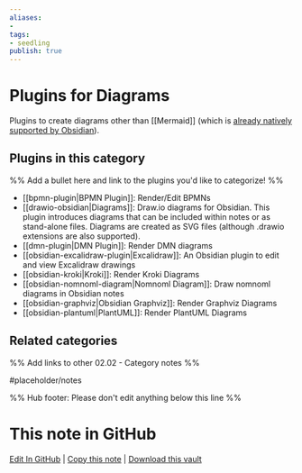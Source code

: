 ```yaml
---
aliases:
- 
tags: 
- seedling 
publish: true
---
```



# Plugins for Diagrams

Plugins to create diagrams other than [[Mermaid]] (which is [already natively supported by Obsidian](https://help.obsidian.md/How+to/Format+your+notes#Diagram)).

## Plugins in this category

%% Add a bullet here and link to the plugins you'd like to categorize! %%

- [[bpmn-plugin|BPMN Plugin]]: Render/Edit BPMNs 
- [[drawio-obsidian|Diagrams]]: Draw.io diagrams for Obsidian. This plugin introduces diagrams that can be included within notes or as stand-alone files. Diagrams are created as SVG files (although .drawio extensions are also supported).
- [[dmn-plugin|DMN Plugin]]:  Render DMN diagrams
- [[obsidian-excalidraw-plugin|Excalidraw]]: An Obsidian plugin to edit and view Excalidraw drawings
- [[obsidian-kroki|Kroki]]: Render Kroki Diagrams
- [[obsidian-nomnoml-diagram|Nomnoml Diagram]]: Draw nomnoml diagrams in Obsidian notes
- [[obsidian-graphviz|Obsidian Graphviz]]: Render Graphviz Diagrams
- [[obsidian-plantuml|PlantUML]]: Render PlantUML Diagrams


## Related categories

%% Add links to other 02.02 - Category notes %%

#placeholder/notes

%% Hub footer: Please don't edit anything below this line %%

# This note in GitHub

<span class="git-footer">[Edit In GitHub](https://github.dev/obsidian-community/obsidian-hub/blob/main/02%20-%20Community%20Expansions/02.01%20Plugins%20by%20Category/Plugins%20for%20Diagrams.md "git-hub-edit-note") | [Copy this note](https://raw.githubusercontent.com/obsidian-community/obsidian-hub/main/02%20-%20Community%20Expansions/02.01%20Plugins%20by%20Category/Plugins%20for%20Diagrams.md "git-hub-copy-note") | [Download this vault](https://github.com/obsidian-community/obsidian-hub/archive/refs/heads/main.zip "git-hub-download-vault") </span>
